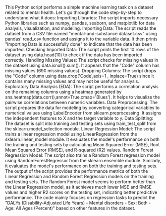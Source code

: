 This Python script performs a simple machine learning task on a dataset related to mental health. Let's go through the code step-by-step to understand what it does:
Importing Libraries: The script imports necessary Python libraries such as numpy, pandas, seaborn, and matplotlib for data analysis, visualization, and modeling.
Importing Data: The script reads the dataset from a CSV file named "mental-and-substance dataset.csv" using pandas' read_csv function and assigns it to the variable data. It then prints "Importing Data is successfully done" to indicate that the data has been imported.
Checking Imported Data: The script prints the first 10 rows of the dataset using data.head(10) to check if the data has been imported correctly.
Handling Missing Values: The script checks for missing values in the dataset using data.isnull().sum(). It appears that the "Code" column has missing values (690 missing values).
Dropping Columns: The script drops the "Code" column using data.drop('Code',axis=1 , inplace=True) since it contains many missing values and may not be useful for analysis.
Exploratory Data Analysis (EDA): The script performs a correlation analysis on the remaining columns using a heatmap generated by sns.heatmap(data.corr(),annot=True,cmap='Blues'). It helps to visualize the pairwise correlations between numeric variables.
Data Preprocessing: The script prepares the data for modeling by converting categorical variables to numerical values using LabelEncoder from sklearn.preprocessing. It assigns the independent features to X and the target variable to y.
Data Splitting: The dataset is split into training and testing sets using train_test_split from the sklearn.model_selection module.
Linear Regression Model: The script trains a linear regression model using LinearRegression from the sklearn.linear_model module. It evaluates the model's performance on both the training and testing sets by calculating Mean Squared Error (MSE), Root Mean Squared Error (RMSE), and R-squared (R2) values.
Random Forest Regression Model: The script also trains a Random Forest regression model using RandomForestRegressor from the sklearn.ensemble module. Similarly, it evaluates the model's performance on both the training and testing sets.
The output of the script provides the performance metrics of both the Linear Regression and Random Forest Regression models on the training and testing sets. The Random Forest model seems to perform better than the Linear Regression model, as it achieves much lower MSE and RMSE values and higher R2 scores on the testing set, indicating better predictive performance. The code mainly focuses on regression tasks to predict the "DALYs (Disability-Adjusted Life Years) - Mental disorders - Sex: Both - Age: All Ages (Percent)" based on other features in the dataset.
